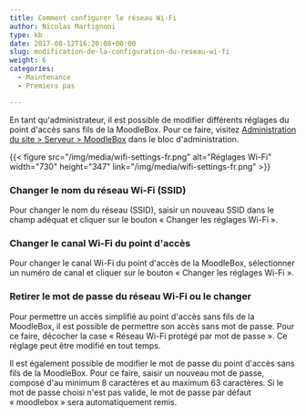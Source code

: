 ```yaml
---
title: Comment configurer le réseau Wi-Fi
author: Nicolas Martignoni
type: kb
date: 2017-08-12T16:20:08+00:00
slug: modification-de-la-configuration-du-reseau-wi-fi
weight: 6
categories:
  - Maintenance
  - Premiers pas

---
```

En tant qu'administrateur, il est possible de modifier différents réglages du point d'accès sans fils de la MoodleBox. Pour ce faire, visitez [Administration du site > Serveur > MoodleBox][1] dans le bloc d'administration.

{{< figure src="/img/media/wifi-settings-fr.png" alt="Réglages Wi-Fi" width="730" height="347" link="/img/media/wifi-settings-fr.png" >}}

### Changer le nom du réseau Wi-Fi (SSID)

Pour changer le nom du réseau (SSID), saisir un nouveau SSID dans le champ adéquat et cliquer sur le bouton « Changer les réglages Wi-Fi ».

### Changer le canal Wi-Fi du point d'accès

Pour changer le canal Wi-Fi du point d'accès de la MoodleBox, sélectionner un numéro de canal et cliquer sur le bouton « Changer les réglages Wi-Fi ».

### Retirer le mot de passe du réseau Wi-Fi ou le changer

Pour permettre un accès simplifié au point d'accès sans fils de la MoodleBox, il est possible de permettre son accès sans mot de passe. Pour ce faire, décocher la case « Réseau Wi-Fi protégé par mot de passe ». Ce réglage peut être modifié en tout temps.

Il est également possible de modifier le mot de passe du point d'accès sans fils de la MoodleBox. Pour ce faire, saisir un nouveau mot de passe, composé d'au minimum 8 caractères et au maximum 63 caractères. Si le mot de passe choisi n'est pas valide, le mot de passe par défaut « moodlebox » sera automatiquement remis.

 [1]: http://moodlebox.home/admin/tool/moodlebox/index.php
